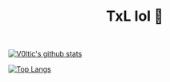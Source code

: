 <h1 align="center">TxL lol 👋</h1>

<span style="padding: 100px;">
  
  [![V0ltic's github stats](https://github-readme-stats.vercel.app/api?username=TxL02&show_icons=true&theme=tokyonight)](https://github.com/TxL02)

  [![Top Langs](https://github-readme-stats.vercel.app/api/top-langs/?username=TxL02&theme=tokyonight)](https://github.com/TxL02)
  
</span>
